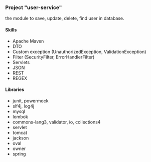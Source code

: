 ### Project "user-service"

the module to save, update, delete, find user in database.

#### Skills
* Apache Maven
* DTO
* Custom exception (UnauthorizedException, ValidationException)
* Filter (SecurityFilter, ErrorHandlerFilter)
* Servlets
* JSON
* REST
* REGEX

#### Libraries
* junit, powermock
* slf4j, log4j
* mysql
* lombok
* commons-lang3, validator, io, collections4
* servlet
* tomcat
* jackson
* oval
* owner
* spring
